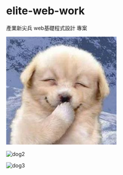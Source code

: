 # elite-web-work

產業新尖兵 web基礎程式設計 專案

![dog](./image/dog.jpg)

![dog2](https://i.imgur.com/HeGEEbu.jpeg)

![dog3](https://i.imgur.com/rpQdRoY.jpg)
